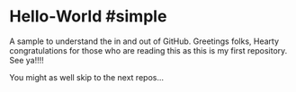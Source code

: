 # Hello-World #simple
A sample to understand the in and out of GitHub.
Greetings folks, Hearty congratulations for those who are reading this as this is my first repository. 
See ya!!!!

You might as well skip to the next repos...
